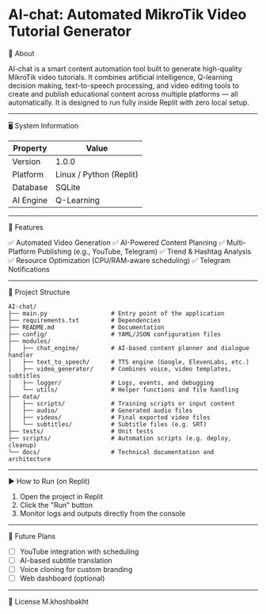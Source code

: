 # AI-chat: Automated MikroTik Video Tutorial Generator

🧠 About

AI-chat is a smart content automation tool built to generate high-quality MikroTik video tutorials.
It combines artificial intelligence, Q-learning decision making, text-to-speech processing, and video editing tools to create and publish educational content across multiple platforms — all automatically.
It is designed to run fully inside Replit with zero local setup.


---

🖥️ System Information

| Property | Value |
|---|---|
| Version | 1.0.0 |
| Platform | Linux / Python (Replit) |
| Database | SQLite |
| AI Engine | Q-Learning |



---

🚀 Features

✅ Automated Video Generation
✅ AI-Powered Content Planning
✅ Multi-Platform Publishing (e.g., YouTube, Telegram)
✅ Trend & Hashtag Analysis
✅ Resource Optimization (CPU/RAM-aware scheduling)
✅ Telegram Notifications


---

📁 Project Structure

```
AI-chat/
├── main.py                  # Entry point of the application
├── requirements.txt         # Dependencies
├── README.md                # Documentation
├── config/                  # YAML/JSON configuration files
├── modules/
│   ├── chat_engine/         # AI-based content planner and dialogue handler
│   ├── text_to_speech/      # TTS engine (Google, ElevenLabs, etc.)
│   ├── video_generator/     # Combines voice, video templates, subtitles
│   ├── logger/              # Logs, events, and debugging
│   └── utils/               # Helper functions and file handling
├── data/
│   ├── scripts/             # Training scripts or input content
│   ├── audio/               # Generated audio files
│   ├── videos/              # Final exported video files
│   └── subtitles/           # Subtitle files (e.g. SRT)
├── tests/                   # Unit tests
├── scripts/                 # Automation scripts (e.g. deploy, cleanup)
└── docs/                    # Technical documentation and architecture
```

---

▶️ How to Run (on Replit)

1. Open the project in Replit
2. Click the "Run" button
3. Monitor logs and outputs directly from the console

---

📌 Future Plans

- [ ] YouTube integration with scheduling
- [ ] AI-based subtitle translation
- [ ] Voice cloning for custom branding
- [ ] Web dashboard (optional)

---

📜 License
M.khoshbakht
